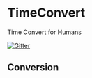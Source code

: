 # TimeConvert
Time Convert for Humans

[![Gitter](https://badges.gitter.im/Brightcells/TimeConvert.svg)](https://gitter.im/Brightcells/TimeConvert?utm_source=badge&utm_medium=badge&utm_campaign=pr-badge&utm_content=body_badge)

## Conversion
